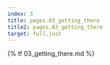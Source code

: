 ```yaml
---
index: 3
title: pages.03_getting_there
title2: pages.03_getting_there
target: full,just
---
```


{% tf 03_getting_there.md %}

